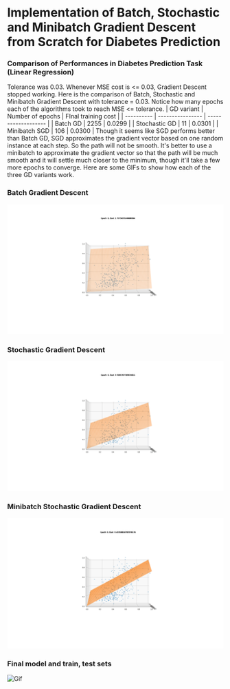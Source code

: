 # Implementation of Batch, Stochastic and Minibatch Gradient Descent from Scratch for Diabetes Prediction
### Comparison of Performances in Diabetes Prediction Task (Linear Regression)
Tolerance was 0.03. Whenever MSE cost is <= 0.03, Gradient Descent stopped working. Here is the comparison of Batch, Stochastic and Minibatch Gradient Descent with tolerance = 0.03. Notice how many epochs each of the algorithms took to reach MSE <= tolerance. 
| GD variant | Number of epochs | FInal training cost |
| ---------- | ---------------- | ------------------- |
| Batch GD   | 2255             | 0.0299              |
| Stochastic GD | 11            | 0.0301              |
| Minibatch SGD | 106           | 0.0300              |
Though it seems like SGD performs better than Batch GD, SGD approximates the gradient vector based on one random instance at each step. So the path will not be smooth. It's better to use a minibatch to approximate the gradient vector so that the path will be much smooth and it will settle much closer to the minimum, though it'll take a few more epochs to converge. Here are some GIFs to show how each of the three GD variants work. 
### Batch Gradient Descent
![Gif](GIFs/bgd_gif.gif)
### Stochastic Gradient Descent
![Gif](GIFs/sgd_gif.gif)
### Minibatch Stochastic Gradient Descent
![Gif](GIFs/mbsgd_gif.gif)
### Final model and train, test sets
![Gif](GIFs/final_model.gif)
